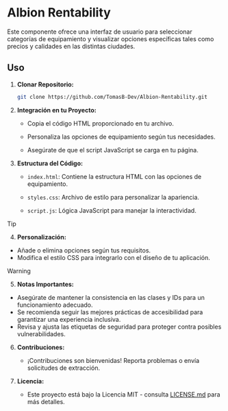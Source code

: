 # Albion Rentability

Este componente ofrece una interfaz de usuario para seleccionar categorías de equipamiento y visualizar opciones específicas tales como precios y calidades en las distintas ciudades.

## Uso

1. **Clonar Repositorio:**
    ```bash
    git clone https://github.com/TomasB-Dev/Albion-Rentability.git
    ```

2. **Integración en tu Proyecto:**

    - Copia el código HTML proporcionado en tu archivo.

    - Personaliza las opciones de equipamiento según tus necesidades.

    - Asegúrate de que el script JavaScript se carga en tu página.

3. **Estructura del Código:**

    - `index.html`: Contiene la estructura HTML con las opciones de equipamiento.

    - `styles.css`: Archivo de estilo para personalizar la apariencia.

    - `script.js`: Lógica JavaScript para manejar la interactividad.
>[!TIP]
>4. **Personalización:**
>- Añade o elimina opciones según tus requisitos.
>- Modifica el estilo CSS para integrarlo con el diseño de tu aplicación.

>[!WARNING]
>5. **Notas Importantes:**
> - Asegúrate de mantener la consistencia en las clases y IDs para un funcionamiento adecuado.
> - Se recomienda seguir las mejores prácticas de accesibilidad para garantizar una experiencia inclusiva.
> - Revisa y ajusta las etiquetas de seguridad para proteger contra posibles vulnerabilidades.


6. **Contribuciones:**

    - ¡Contribuciones son bienvenidas! Reporta problemas o envía solicitudes de extracción.

7. **Licencia:**

    - Este proyecto está bajo la Licencia MIT - consulta [LICENSE.md](LICENSE.md) para más detalles.
